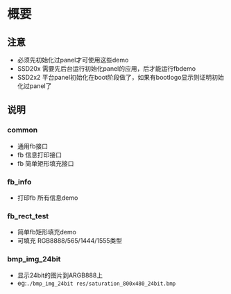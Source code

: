 # 概要
## 注意
- 必须先初始化过panel才可使用这些demo
- SSD20x 需要先后台运行初始化panel的应用，后才能运行fbdemo 
- SSD2x2 平台panel初始化在boot阶段做了，如果有bootlogo显示则证明初始化过panel了

## 说明
### common
- 通用fb接口
- fb 信息打印接口
- fb 简单矩形填充接口

### fb_info
- 打印fb 所有信息demo

### fb_rect_test
- 简单fb矩形填充demo
- 可填充 RGB8888/565/1444/1555类型

### bmp_img_24bit
- 显示24bit的图片到ARGB888上
- eg:`./bmp_img_24bit res/saturation_800x480_24bit.bmp`
